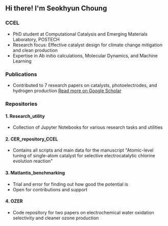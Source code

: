 ## Hi there! I'm Seokhyun Choung


### CCEL
- PhD student at Computational Catalysis and Emerging Materials Laboratory, POSTECH
- Research focus: Effective catalyst design for climate change mitigation and clean production
- Expertise in Ab initio calculations, Molecular Dynamics, and Machine Learning

### Publications 
- Contributed to 7 research papers on catalysts, photoelectrodes, and hydrogen production
[Read more on Google Scholar](https://scholar.google.com/citations?user=Y_M7TIMAAAAJ&hl=en)


### Repositories
#### 1. Research_utility
- Collection of Jupyter Notebooks for various research tasks and utilities

#### 2. CER_repository_CCEL
- Contains all scripts and main data for the manuscript "Atomic-level tuning of single-atom catalyst for selective electrocatalytic chlorine evolution reaction"

#### 3. Matlantis_benchmarking
- Trial and error for finding out how good the potential is
- Open for contributions and support

#### 4. OZER
- Code repository for two papers on electrochemical water oxidation selectivity and cleaner ozone production
